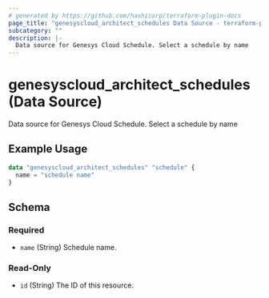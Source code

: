 ```yaml
---
# generated by https://github.com/hashicorp/terraform-plugin-docs
page_title: "genesyscloud_architect_schedules Data Source - terraform-provider-genesyscloud"
subcategory: ""
description: |-
  Data source for Genesys Cloud Schedule. Select a schedule by name
---
```


# genesyscloud_architect_schedules (Data Source)

Data source for Genesys Cloud Schedule. Select a schedule by name

## Example Usage

```terraform
data "genesyscloud_architect_schedules" "schedule" {
  name = "schedule name"
}
```

<!-- schema generated by tfplugindocs -->
## Schema

### Required

- `name` (String) Schedule name.

### Read-Only

- `id` (String) The ID of this resource.
